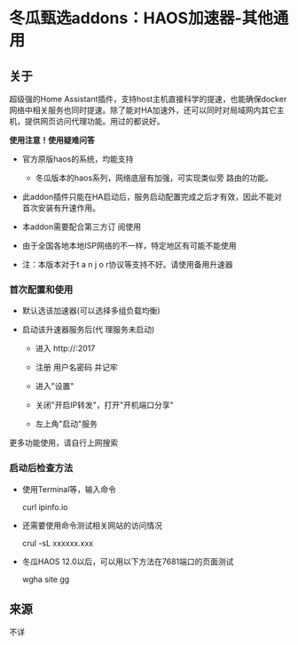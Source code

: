 # 冬瓜甄选addons：HAOS加速器-其他通用

## 关于

超级强的Home Assistant插件，支持host主机直接科学的提速，也能确保docker网络中相关服务也同时提速。除了能对HA加速外，还可以同时对局域网内其它主机，提供网页访问代理功能。用过的都说好。

**使用注意！使用疑难问答**

* 官方原版haos的系统，均能支持

    * 冬瓜版本的haos系列，网络底层有加强，可实现类似旁 路由的功能。

* 此addon插件只能在HA启动后，服务启动配置完成之后才有效，因此不能对首次安装有升速作用。

* 本addon需要配合第三方订 阅使用

* 由于全国各地本地ISP网络的不一样，特定地区有可能不能使用

* 注：本版本对于t a n j o r协议等支持不好。请使用备用升速器

### 首次配置和使用

* 默认选该加速器(可以选择多组负载均衡)

* 启动该升速器服务后(代 理服务未启动)

	* 进入 http://<HOME-ASSISTANT-HOSTIP>:2017

	* 注册 用户名密码 并记牢

	* 进入"设置"

	* 关闭"开启IP转发"，打开"开机端口分享"

	* 左上角"启动"服务

更多功能使用，请自行上网搜索

### 启动后检查方法

* 使用Terminal等，输入命令

  curl ipinfo.io

* 还需要使用命令测试相关网站的访问情况

  crul -sL xxxxxx.xxx

* 冬瓜HAOS 12.0以后，可以用以下方法在7681端口的页面测试

  wgha site gg

## 来源

不详